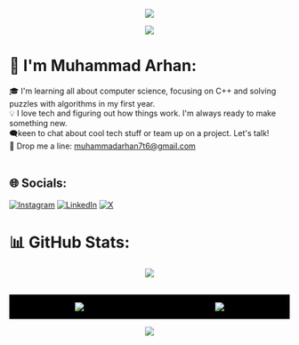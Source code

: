 <p align="center">
  <img src="https://capsule-render.vercel.app/api?text=HELLO&animation=fadeIn&type=waving&color=gradient&height=140"/>
</p>
<p align="center">
  <img src="https://capsule-render.vercel.app/api?text=Let's_Connect!💬&type=transparent&color=gradient&height=80&fontSize=40"/>
</p>

# 💫 I'm Muhammad Arhan:
🎓 I'm learning all about computer science, focusing on C++ and solving puzzles with algorithms in my first year.<br>💡 I love tech and figuring out how things work. I'm always ready to make something new.<br>🗨️keen to chat about cool tech stuff or team up on a project. Let's talk!<br>📧 Drop me a line: muhammadarhan7t6@gmail.com<br><br>


## 🌐 Socials:
[![Instagram](https://img.shields.io/badge/Instagram-%23E4405F.svg?logo=Instagram&logoColor=white)](https://instagram.com/arhandev01) [![LinkedIn](https://img.shields.io/badge/LinkedIn-%230077B5.svg?logo=linkedin&logoColor=white)](https://linkedin.com/in/muhammad-arhan-5102202b8) [![X](https://img.shields.io/badge/X-black.svg?logo=X&logoColor=white)](https://x.com/arhandev01) 

# 📊 GitHub Stats:

<p align="center">
  <img src="https://github-readme-stats.vercel.app/api?username=arhanbytes&theme=default&hide_border=false&include_all_commits=false&count_private=false"/>
</p>
<br/>
<div style="display: flex; justify-content: center; align-items: center; background-color: black;">
  <p align="center" style="flex: 1;">
    <img src="https://github-readme-streak-stats.herokuapp.com/?user=arhanbytes&theme=default&hide_border=false"/>
  </p>
  <p align="center" style="flex: 1;">
    <img src="https://github-readme-stats.vercel.app/api/top-langs/?username=arhanbytes&theme=default&hide_border=false&include_all_commits=false&count_private=false&layout=compact"/>
  </p>
</div>






<p align="center">
  <img src="https://capsule-render.vercel.app/api?section=footer&animation=fadeIn&type=waving&color=gradient&height=140"/>
</p>



